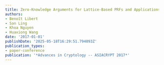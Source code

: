 ```yaml
---
title: Zero-Knowledge Arguments for Lattice-Based PRFs and Applications to E-Cash
authors:
- Benoît Libert
- San Ling
- Khoa Nguyen
- Huaxiong Wang
date: '2017-01-01'
publishDate: '2025-05-18T16:29:51.794093Z'
publication_types:
- paper-conference
publication: '*Advances in Cryptology -- ASIACRYPT 2017*'
---
```

